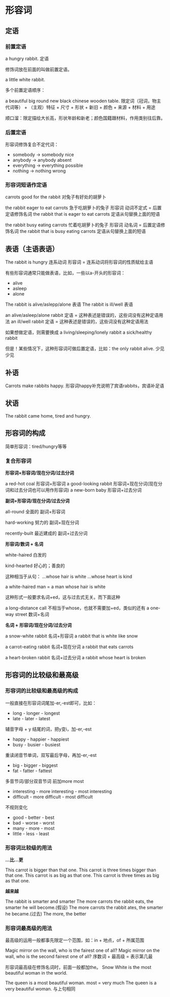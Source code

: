 # 形容词

## 定语

### 前置定语

a hungry rabbit.
  定语

修饰词放在前面的叫做前置定语。

a little white rabbit.

多个前置定语顺序：

a                          beautiful big   round  new   black chinese wooden table.
限定词（冠词，物主代词等） + （主观）特征 + 尺寸 + 形状 + 新旧 + 颜色 + 来源 + 材料 + 用途

顺口溜：限定描绘大长高，形状年龄和新老；颜色国籍跟材料，作用类别往后靠。

### 后置定语

形容词修饰复合不定代词：
- somebody -> somebody nice
- anybody -> anybody absent
- everything -> everything possible
- nothing -> nothing wrong

### 形容词短语作定语

carrots good for the rabbit 对兔子有好处的胡萝卜

the rabbit eager to eat carrots 急于吃胡萝卜的兔子
           形容词 动词不定式 = 后置定语修饰名词
the rabbit that is eager to eat carrots 定语从句替换上面的短语

the rabbit busy  eating carrots 忙着吃胡萝卜的兔子
           形容词 动名词 = 后置定语修饰名词
the rabbit that is busy eating carrots 定语从句替换上面的短语

## 表语（主语表语）

The rabbit is       hungry
           连系动词   形容词 = 连系动词将形容词的性质赋给主语

有些形容词通常只能做表语，比如，一些以a-开头的形容词：
- alive
- asleep
- alone

The rabbit is alive/aslepp/alone
              表语
The rabbit is ill/well
              表语

an alive/asleep/alone rabbit
   定语 = 这种表述是错误的，这些词没有这种定语用法
an ill/well rabbit
   定语 = 这种表述是错误的，这些词没有这种定语用法

如果想做定语，则需要换成
a living/sleeping/lonely rabbit
a sick/healthy rabbit

但是！某些情况下，这种形容词可做后置定语，比如：the only rabbit alive. 少见少见

## 补语

Carrots make rabbits happy.
                     形容词happy补充说明了宾语rabbits，宾语补足语

## 状语

The rabbit came home, tired and hungry.

## 形容词的构成

简单形容词：tired/hungry等等

### 复合形容词

**形容词+形容词/现在分词/过去分词**

a red-hot coal
  形容词+形容词
a good-looking rabbit
  形容词+现在分词(现在分词和过去分词也可以用作形容词)
a new-born baby
  形容词+过去分词

**副词+形容词/现在分词/过去分词**

all-round 全面的
副词+形容词

hard-working 努力的
副词+现在分词

recently-built 最近建成的
副词+过去分词

**形容词/数词 + 名词**

white-haired 白发的

kind-hearted 好心的；善良的

这种相当于从句：
...whose hair is white
...whose heart is kind

a white-haired man = a man whose hair is white

这种形式一般要求名词+ed，这与过去式无关。而下面这种

a long-distance call
不相当于whose，也就不需要加+ed，类似的还有
a one-way street
  数词+名词

**名词 + 形容词/现在分词/过去分词**

a snow-white rabbit
  名词+形容词
a rabbit that is white like snow

a carrot-eating rabbit
  名词+现在分词
a rabbit that eats carrots

a heart-broken rabbit
  名词+过去分词
a rabbit whose heart is broken 

## 形容词的比较级和最高级

### 形容词的比较级和最高级的构成

一般直接在形容词词尾加-er,-est即可，比如：
- long - longer - longest
- late - later - latest

辅音字母 + y 结尾的词，把y变i，加-er,-est
- happy - happier - happiest
- busy - busier - busiest

重读闭音节单词，双写最后字母，再加-er,-est
- big - bigger - biggest
- fat - fatter - fattest

多音节词/部分双音节词 前加more most
- interesting - more interesting - most interesting
- difficult - more difficult - most difficult

不规则变化
- good - better - best
- bad - worse - worst
- many - more - most
- little - less - least

### 形容词比较级的用法

**...比...更**

This carrot is bigger than that one.
This carrot is three times bigger than that one.
This carrot is as big as that one.
This carrot is three times as big as that one.

**越来越**

The rabbit is smarter and smarter
The more carrots the rabbit eats, the smarter he will become.(假设)
The more carrots the rabbit ates, the smarter he became.(过去)
The more, the better

### 形容词最高级的用法

最高级的运用一般都事先限定一个范围，如：in + 地点，of + 所属范围

Magic mirror on the wall, who is the fairest one of all?
Magic mirror on the wall, who is the second fairest one of all?
                                     序数词 + 最高级 = 表示第几最

形容词最高级在修饰名词时，前面一般都加the。
Snow White is the most beautiful woman in the world.

The queen is a most beautiful woman.
               most = very much
The queen is a very beautiful woman. 与上句相同